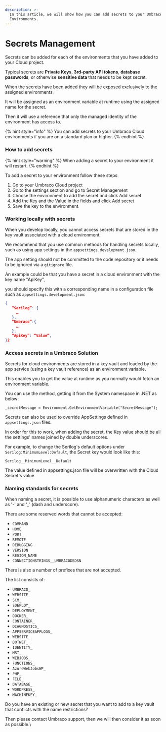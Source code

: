 ```yaml
---
description: >-
  In this article, we will show how you can add secrets to your Umbraco Cloud
  Environments.
---
```


# Secrets Management

Secrets can be added for each of the environments that you have added to your Cloud project.

Typical secrets are **Private Keys**, **3rd-party API tokens**, **database passwords**, or otherwise **sensitive data** that needs to be kept secret.

When the secrets have been added they will be exposed exclusively to the assigned environments.

It will be assigned as an environment variable at runtime using the assigned name for the secret.

Then it will use a reference that only the managed identity of the environment has access to.

{% hint style="info" %}
You can add secrets to your Umbraco Cloud environments if you are on a standard plan or higher.
{% endhint %}

### How to add secrets

{% hint style="warning" %}
When adding a secret to your environment it will restart.
{% endhint %}

To add a secret to your environment follow these steps:

1. Go to your Umbraco Cloud project
2. Go to the settings section and go to Secret Management
3. Choose the environment to add the secret and click Add secret
4. Add the Key and the Value in the fields and click Add secret
5. Save the key to the environment.

### Working locally with secrets

When you develop locally, you cannot access secrets that are stored in the key vault associated with a cloud environment.

We recommend that you use common methods for handling secrets locally, such as using app settings in the `appsettings.development.json`.

The app setting should not be committed to the code repository or it needs to be ignored via a `gitignore` file.

An example could be that you have a secret in a cloud environment with the key name "ApiKey",

you should specify this with a corresponding name in a configuration file such as `appsettings.development.json`:

```json
{
   “Serilog”: {
     …
   },
   “Umbraco”:{
     …
   },
   “ApiKey”: “Value”,
}2
```

### Access secrets in a Umbraco Solution

Secrets for cloud environments are stored in a key vault and loaded by the app service (using a key vault reference) as an environment variable.

This enables you to get the value at runtime as you normally would fetch an environment variable.

You can use the method, getting it from the System namespace in .NET as below:

`_secretMessage = Environment.GetEnvironmentVariable("SecretMessage");`

Secrets can also be used to override AppSettings defined in `appsettings.json` files.

In order for this to work, when adding the secret, the Key value should be all the settings' names joined by double underscores. 

For example, to change the Serilog's default options under `Serilog:MinimumLevel:Default`, the Secret key would look like this:

`Serilog__MinimumLevel__Default`

The value defined in appsettings.json file will be overwritten with the Cloud Secret's value.

### Naming standards for secrets

When naming a secret, it is possible to use alphanumeric characters as well as '-' and '\_' (dash and underscore).

There are some reserved words that cannot be accepted:

* `COMMAND`
* `HOME`
* `PORT`
* `REMOTE`
* `DEBUGGING`
* `VERSION`
* `REGION_NAME`
* `CONNECTIONSTRINGS__UMBRACODBDSN`

There is also a number of prefixes that are not accepted.&#x20;

The list consists of:

* `UMBRACO_`
* `WEBSITE_`
* `SCM_`
* `SDEPLOY_`
* `DEPLOYMENT_`
* `DOCKER_`&#x20;
* `CONTAINER_`&#x20;
* `DIAGNOSTICS_`&#x20;
* `APPSERVICEAPPLOGS_`
* `WEBSITE_`
* `DOTNET_`
* `IDENTITY_`
* `MSI_`
* `WEBJOBS_`
* `FUNCTIONS_`
* `AzureWebJobsWP_`
* `PHP_`
* `FILE_`
* `DATABASE_`
* `WORDPRESS_`
* `MACHINEKEY_`

Do you have an existing or new secret that you want to add to a key vault that conflicts with the name restrictions?&#x20;

Then please contact Umbraco support, then we will then consider it as soon as possible.\
